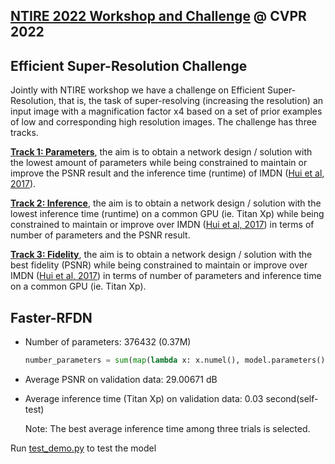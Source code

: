
## [NTIRE 2022 Workshop and Challenge](https://data.vision.ee.ethz.ch/cvl/ntire22/) @ CVPR 2022
## Efficient Super-Resolution Challenge


Jointly with NTIRE workshop we have a challenge on Efficient Super-Resolution, that is, the task of super-resolving (increasing the resolution) an input image with a magnification factor x4 based on a set of prior examples of low and corresponding high resolution images. The challenge has three tracks.

**[Track 1: Parameters](https://competitions.codalab.org/competitions/20167)**, the aim is to obtain a network design / solution with the lowest amount of parameters while being constrained to maintain or improve the PSNR result and the inference time (runtime) of IMDN ([Hui et al, 2017](https://arxiv.org/abs/1909.11856)).

**[Track 2: Inference](https://competitions.codalab.org/competitions/20168)**, the aim is to obtain a network design / solution with the lowest inference time (runtime) on a common GPU (ie. Titan Xp) while being constrained to maintain or improve over IMDN ([Hui et al, 2017](https://arxiv.org/abs/1909.11856)) in terms of number of parameters and the PSNR result.

**[Track 3: Fidelity](https://competitions.codalab.org/competitions/20169)**, the aim is to obtain a network design / solution with the best fidelity (PSNR) while being constrained to maintain or improve over IMDN ([Hui et al, 2017](https://arxiv.org/abs/1909.11856)) in terms of number of parameters and inference time on a common GPU (ie. Titan Xp).

## Faster-RFDN

* Number of parameters: 376432 (0.37M)

    ```python
    number_parameters = sum(map(lambda x: x.numel(), model.parameters()))
    ```

* Average PSNR on validation data: 29.00671 dB

* Average inference time (Titan Xp) on validation data: 0.03 second(self-test) 

    Note: The best average inference time among three trials is selected.

Run [test_demo.py](test_demo.py) to test the model



